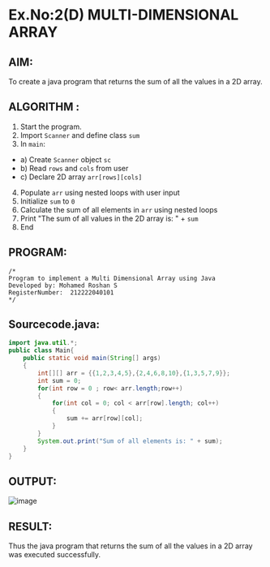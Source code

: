 # Ex.No:2(D) MULTI-DIMENSIONAL ARRAY

## AIM:
To create a java program that returns the sum of all the values in a 2D array.

## ALGORITHM :
1.	Start the program.
2.	Import `Scanner` and define class `sum`
3.	In `main`:
-	a) Create `Scanner` object `sc`
-	b) Read `rows` and `cols` from user
-	c) Declare 2D array `arr[rows][cols]`
4.	Populate `arr` using nested loops with user input
5.	Initialize `sum` to `0`
6.	Calculate the sum of all elements in `arr` using nested loops
7.	Print "The sum of all values in the 2D array is: " + `sum`
8.	End



## PROGRAM:
 ```
/*
Program to implement a Multi Dimensional Array using Java
Developed by: Mohamed Roshan S
RegisterNumber:  212222040101
*/
```

## Sourcecode.java:

```java
import java.util.*;
public class Main{
    public static void main(String[] args)
    {
        int[][] arr = {{1,2,3,4,5},{2,4,6,8,10},{1,3,5,7,9}};
        int sum = 0;
        for(int row = 0 ; row< arr.length;row++)
        {
            for(int col = 0; col < arr[row].length; col++)
            {
                sum += arr[row][col];
            }
        }
        System.out.print("Sum of all elements is: " + sum);
    }
}
```

## OUTPUT:

![image](https://github.com/user-attachments/assets/1617df36-e87d-40a9-95ea-5bb95a28f355)


## RESULT:
Thus the java program that returns the sum of all the values in a 2D array was executed successfully.


